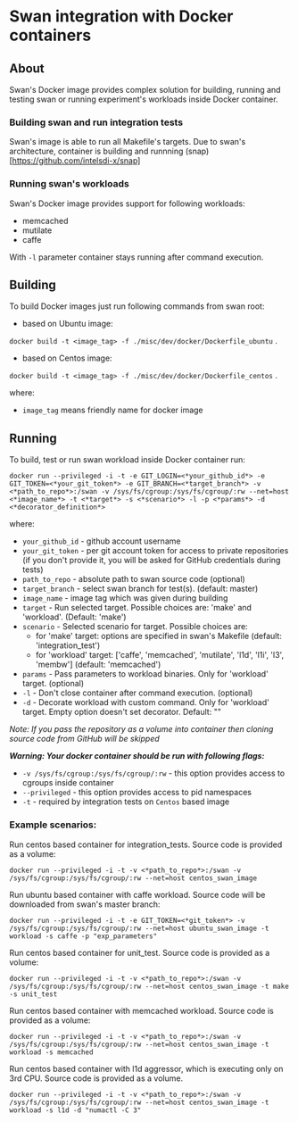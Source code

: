# Swan integration with Docker containers

## About

Swan's Docker image provides complex solution for building, running and testing swan or running experiment's workloads inside Docker container.

### Building swan and run integration tests

Swan's image is able to run all Makefile's targets. Due to swan's architecture, container is building and runnning (snap)[https://github.com/intelsdi-x/snap]

### Running swan's workloads

Swan's Docker image provides support for following workloads:

- memcached
- mutilate
- caffe

With `-l` parameter container stays running after command execution.

## Building

To build Docker images just run following commands from swan root:

- based on Ubuntu image:

`docker build -t <image_tag> -f ./misc/dev/docker/Dockerfile_ubuntu` .

- based on Centos image:

`docker build -t <image_tag> -f ./misc/dev/docker/Dockerfile_centos` .

where:
- `image_tag` means friendly name for docker image

## Running

To build, test or run swan workload inside Docker container run:

`docker run --privileged -i -t -e GIT_LOGIN=<*your_github_id*> -e GIT_TOKEN=<*your_git_token*> -e GIT_BRANCH=<*target_branch*> -v <*path_to_repo*>:/swan -v /sys/fs/cgroup:/sys/fs/cgroup/:rw --net=host <*image_name*> -t <*target*> -s <*scenario*> -l -p <*params*> -d <*decorator_definition*>`

where:

- `your_github_id` - github account username
- `your_git_token` - per git account token for access to private repositories (if you don't provide it, you will be asked for GitHub credentials during tests)
- `path_to_repo` - absolute path to swan source code (optional)
- `target_branch` - select swan branch for test(s). (default: master)
- `image_name` - image tag which was given during building
- `target` - Run selected target. Possible choices are: 'make' and 'workload'. (Default: 'make')
- `scenario` - Selected scenario for target. Possible choices are:
    - for 'make' target: options are specified in swan's Makefile (default: 'integration_test')
    - for 'workload' target: \['caffe', 'memcached', 'mutilate', 'l1d', 'l1i', 'l3', 'membw'\] (default: 'memcached')
- `params` - Pass parameters to workload binaries. Only for 'workload' target. (optional)
- `-l` - Don't close container after command execution. (optional)
- `-d` - Decorate workload with custom command. Only for 'workload' target. Empty option doesn't set decorator. Default: ""

*Note: If you pass the repository as a volume into container then cloning source code from GitHub will be skipped*

***Warning: Your docker container should be run with following flags:***

- `-v /sys/fs/cgroup:/sys/fs/cgroup/:rw` - this option provides access to cgroups inside container
- `--privileged` - this option provides access to pid namespaces
- `-t` - required by integration tests on `Centos` based image

### Example scenarios:

Run centos based container for integration_tests. Source code is provided as a volume:

`docker run --privileged -i -t -v <*path_to_repo*>:/swan -v /sys/fs/cgroup:/sys/fs/cgroup/:rw --net=host centos_swan_image`

Run ubuntu based container with caffe workload. Source code will be downloaded from swan's master branch:

`docker run --privileged -i -t -e GIT_TOKEN=<*git_token*> -v /sys/fs/cgroup:/sys/fs/cgroup/:rw --net=host ubuntu_swan_image -t workload -s caffe -p "exp_parameters"`

Run centos based container for unit_test. Source code is provided as a volume:

`docker run --privileged -i -t -v <*path_to_repo*>:/swan -v /sys/fs/cgroup:/sys/fs/cgroup/:rw --net=host centos_swan_image -t make -s unit_test`

Run centos based container with memcached workload. Source code is provided as a volume:

`docker run --privileged -i -t -v <*path_to_repo*>:/swan -v /sys/fs/cgroup:/sys/fs/cgroup/:rw --net=host centos_swan_image -t workload -s memcached`

Run centos based container with l1d aggressor, which is executing only on 3rd CPU. Source code is provided as a volume.

`docker run --privileged -i -t -v <*path_to_repo*>:/swan -v /sys/fs/cgroup:/sys/fs/cgroup/:rw --net=host centos_swan_image -t workload -s l1d -d "numactl -C 3"`
